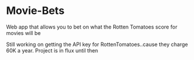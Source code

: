 # Movie-Bets
Web app that allows you to bet on what the Rotten Tomatoes score for movies will be

Still working on getting the API key for RottenTomatoes..cause they charge 60K a year. Project is in flux until then
